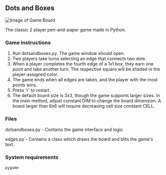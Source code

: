 ## Dots and Boxes

![Image of Game Board](https://github.com/swang99/README-img/blob/main/Dots%20and%20Boxes.png)

The classic 2 player pen-and-paper game made in Python.

### Game instructions
1. Run dotsandboxes.py. The game window should open.
1. Two players take turns selecting an edge that connects two dots.
2. When a player completes the fourth edge of a 1x1 box, they earn one point and take another turn. The respective square will be shaded in the player-assigned color. 
3. The game ends when all edges are taken, and the player with the most points wins. 
4. Press 'r' to restart.
5. The default board size is 3x3, though the game supports larger sizes. In the main method, adjust constant DIM to change the board dimension. A board larger than 6x6 will require decreasing cell size constant CELL.  

### Files
dotsandboxes.py - Contains the game interface and logic.

edges.py - Contains a class which draws the board and blits the game's text.

### System requirements
`pygame`
